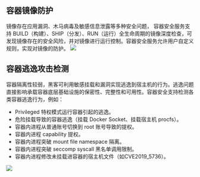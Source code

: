 
## 容器镜像防护
镜像存在应用漏洞、木马病毒及敏感信息泄露等多种安全问题， 容器安全服务支持 BUILD（构建）、SHIP（分发）、RUN（运行）全生命周期的镜像深度检查，可发现镜像存在的安全风险，并对镜像进行运行控制。容器安全服务允许用户自定义规则，实现对镜像的防护。
![](https://main.qcloudimg.com/raw/2f419cb5b7b2420875f3e56ba3b6e019.png)

## 容器逃逸攻击检测
容器隔离性较弱，黑客可利用敏感挂载和漏洞实现逃逸到宿主机的行为。逃逸问题直接影响承载容器底层基础设施的保密性、完整性和可用性。容器安全支持检测各类容器逃逸行为，例如：
- Privileged 特权模式运行容器引起的逃逸。
- 危险挂载导致的容器逃逸（挂载 Docker Socket、挂载宿主机 procfs）。
- 容器内进程从普通账号切换到 root 账号导致的提权。
- 容器内进程 capability 提权。
- 容器内进程突破 mount file namespace 隔离。
- 容器内进程突破 seccomp syscall 黑名单调用限制。
- 容器内进程修改未挂载进容器的宿主机文件（如CVE2019_5736）。

![](https://main.qcloudimg.com/raw/bc3c0572a1234e410a9acd24510c23e4.png)
